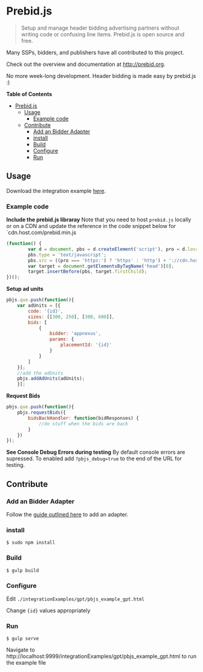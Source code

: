 Prebid.js
========

> Setup and manage header bidding advertising partners without writing code or confusing line items. Prebid.js is open source and free.

Many SSPs, bidders, and publishers have all contributed to this project. 

Check out the overview and documentation at http://prebid.org. 

No more week-long development. Header bidding is made easy by prebid.js :)

**Table of Contents** 

- [Prebid.js](#)
	- [Usage](#usage)
		- [Example code](#example-code)
	- [Contribute](#contribute)
		- [Add an Bidder Adapter](#add-an-bidder-adapter)
		- [install](#install)
		- [Build](#build)
		- [Configure](#configure)
		- [Run](#run)

	
Usage
----------
Download the integration example [here](https://github.com/prebid/Prebid.js/blob/master/integrationExamples/gpt/pbjs_example_gpt.html). 

### Example code ###

**Include the prebid.js libraray**
Note that you need to host `prebid.js` locally or on a CDN and update the reference in the code snippet below for `cdn.host.com/prebid.min.js
```javascript
(function() {
        var d = document, pbs = d.createElement('script'), pro = d.location.protocol;
        pbs.type = 'text/javascript';
        pbs.src = ((pro === 'https:') ? 'https' : 'http') + '://cdn.host.com/prebid.min.js';
        var target = document.getElementsByTagName('head')[0];
        target.insertBefore(pbs, target.firstChild);
})();
```

**Setup ad units**
```javascript
pbjs.que.push(function(){
	var adUnits = [{
        code: '{id}',
        sizes: [[300, 250], [300, 600]],
        bids: [
            {
                bidder: 'appnexus',
                params: {
                    placementId: '{id}'
                }
            }
        ]
    }];
	//add the adUnits
    pbjs.addAdUnits(adUnits);
    }];
```

**Request Bids**
```javascript
pbjs.que.push(function(){
    pbjs.requestBids({
        bidsBackHandler: function(bidResponses) {
            //do stuff when the bids are back
        }
    })
});
```

**See Console Debug Errors during testing**
By default console errors are supressed. To enabled add `?pbjs_debug=true` to the end of the URL for testing. 

Contribute
----------

### Add an Bidder Adapter ###
Follow the [guide outlined here](http://prebid.org/bidder-adaptor.html) to add an adapter. 

### install ###
	$ sudo npm install

### Build ###
	$ gulp build

### Configure ###
Edit `./integrationExamples/gpt/pbjs_example_gpt.html`

Change `{id}` values appropriately 
	
### Run ###

	$ gulp serve

Navigate to http://localhost:9999/integrationExamples/gpt/pbjs_example_gpt.html to run the example file
